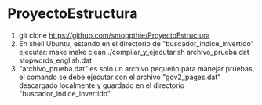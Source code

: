 # ProyectoEstructura
1. git clone https://github.com/smoppthie/ProyectoEstructura
2. En shell Ubuntu, estando en el directorio de "buscador_indice_invertido" ejecutar:
     make
     make clean
     ./compilar_y_ejecutar.sh archivo_prueba.dat stopwords_english.dat
3. "archivo_prueba.dat" es solo un archivo pequeño para manejar pruebas, el comando se debe ejecutar con el archivo "gov2_pages.dat" descargado localmente y guardado en el directorio "buscador_indice_invertido".

   
   
